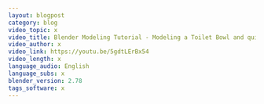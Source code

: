 ```yaml
---
layout: blogpost
category: blog
video_topic: x
video_title: Blender Modeling Tutorial - Modeling a Toilet Bowl and quick Cycles
video_author: x
video_link: https://youtu.be/5gdtLErBx54
video_length: x
language_audio: English
language_subs: x
blender_version: 2.78
tags_software: x
---
```

